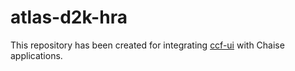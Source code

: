 # atlas-d2k-hra

This repository has been created for integrating [ccf-ui](https://github.com/hubmapconsortium/ccf-ui) with Chaise applications.





